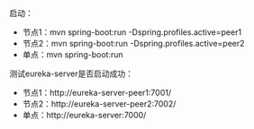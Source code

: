 启动：
- 节点1：mvn spring-boot:run -Dspring.profiles.active=peer1
- 节点2：mvn spring-boot:run -Dspring.profiles.active=peer2
- 单点：mvn spring-boot:run

测试eureka-server是否启动成功：
- 节点1：http://eureka-server-peer1:7001/
- 节点2：http://eureka-server-peer2:7002/
- 单点：http://eureka-server:7000/